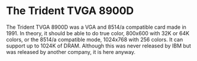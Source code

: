 # The Trident TVGA 8900D

The Trident TVGA 8900D was a VGA and 8514/a compatible card made in 1991. In theory, it should be able to do true color, 800x600 with 32K or 64K colors, or the 8514/a compatible mode, 1024x768 with 256 colors. It can support up to 1024K of DRAM. Although this was never released by IBM but was released by another company, it is here anyway.

